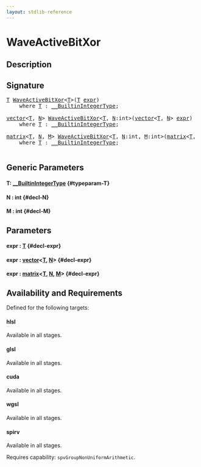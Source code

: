 ```yaml
---
layout: stdlib-reference
---
```


# WaveActiveBitXor

## Description





## Signature 

<pre>
<a href="/stdlib-reference/global-decls/waveactivebitxor-04ad#typeparam-T" class="code_type">T</a> <a href="/stdlib-reference/global-decls/waveactivebitxor-04ad">WaveActiveBitXor</a>&lt;<a href="/stdlib-reference/global-decls/waveactivebitxor-04ad#typeparam-T" class="code_type">T</a>&gt;(<a href="/stdlib-reference/global-decls/waveactivebitxor-04ad#typeparam-T" class="code_type">T</a> <a href="/stdlib-reference/global-decls/waveactivebitxor-04ad#decl-expr" class="code_param">expr</a>)
    <span class='code_keyword'>where</span> <a href="/stdlib-reference/global-decls/waveactivebitxor-04ad#typeparam-T" class="code_type">T</a> : <a href="/stdlib-reference/interfaces/0_builtinintegertype-029g/index" class="code_type">__BuiltinIntegerType</a>;

<a href="/stdlib-reference/types/vector/index" class="code_type">vector</a>&lt;<a href="/stdlib-reference/global-decls/waveactivebitxor-04ad#typeparam-T" class="code_type">T</a>, <a href="/stdlib-reference/global-decls/waveactivebitxor-04ad#decl-N" class="code_var">N</a>&gt; <a href="/stdlib-reference/global-decls/waveactivebitxor-04ad">WaveActiveBitXor</a>&lt;<a href="/stdlib-reference/global-decls/waveactivebitxor-04ad#typeparam-T" class="code_type">T</a>, <a href="/stdlib-reference/global-decls/waveactivebitxor-04ad#decl-N" class="code_var">N</a>:<span class="code_keyword">int</span>&gt;(<a href="/stdlib-reference/types/vector/index" class="code_type">vector</a>&lt;<a href="/stdlib-reference/global-decls/waveactivebitxor-04ad#typeparam-T" class="code_type">T</a>, <a href="/stdlib-reference/global-decls/waveactivebitxor-04ad#decl-N" class="code_var">N</a>&gt; <a href="/stdlib-reference/global-decls/waveactivebitxor-04ad#decl-expr" class="code_param">expr</a>)
    <span class='code_keyword'>where</span> <a href="/stdlib-reference/global-decls/waveactivebitxor-04ad#typeparam-T" class="code_type">T</a> : <a href="/stdlib-reference/interfaces/0_builtinintegertype-029g/index" class="code_type">__BuiltinIntegerType</a>;

<a href="/stdlib-reference/types/matrix/index" class="code_type">matrix</a>&lt;<a href="/stdlib-reference/global-decls/waveactivebitxor-04ad#typeparam-T" class="code_type">T</a>, <a href="/stdlib-reference/global-decls/waveactivebitxor-04ad#decl-N" class="code_var">N</a>, <a href="/stdlib-reference/global-decls/waveactivebitxor-04ad#decl-M" class="code_var">M</a>&gt; <a href="/stdlib-reference/global-decls/waveactivebitxor-04ad">WaveActiveBitXor</a>&lt;<a href="/stdlib-reference/global-decls/waveactivebitxor-04ad#typeparam-T" class="code_type">T</a>, <a href="/stdlib-reference/global-decls/waveactivebitxor-04ad#decl-N" class="code_var">N</a>:<span class="code_keyword">int</span>, <a href="/stdlib-reference/global-decls/waveactivebitxor-04ad#decl-M" class="code_var">M</a>:<span class="code_keyword">int</span>&gt;(<a href="/stdlib-reference/types/matrix/index" class="code_type">matrix</a>&lt;<a href="/stdlib-reference/global-decls/waveactivebitxor-04ad#typeparam-T" class="code_type">T</a>, <a href="/stdlib-reference/global-decls/waveactivebitxor-04ad#decl-N" class="code_var">N</a>, <a href="/stdlib-reference/global-decls/waveactivebitxor-04ad#decl-M" class="code_var">M</a>&gt; <a href="/stdlib-reference/global-decls/waveactivebitxor-04ad#decl-expr" class="code_param">expr</a>)
    <span class='code_keyword'>where</span> <a href="/stdlib-reference/global-decls/waveactivebitxor-04ad#typeparam-T" class="code_type">T</a> : <a href="/stdlib-reference/interfaces/0_builtinintegertype-029g/index" class="code_type">__BuiltinIntegerType</a>;

</pre>

## Generic Parameters

#### T: [\_\_BuiltinIntegerType](/stdlib-reference/interfaces/0_builtinintegertype-029g/index) {#typeparam-T}
#### N  : int {#decl-N}
#### M  : int {#decl-M}

## Parameters

#### expr  : [T](/stdlib-reference/global-decls/waveactivebitxor-04ad#typeparam-T) {#decl-expr}
#### expr  : [vector](/stdlib-reference/types/vector/index)\<[T](/stdlib-reference/types/vector/index#typeparam-T), [N](/stdlib-reference/types/vector/index#decl-N)\> {#decl-expr}
#### expr  : [matrix](/stdlib-reference/types/matrix/index)\<[T](/stdlib-reference/types/matrix/t-0), [N](/stdlib-reference/types/matrix/index#decl-N), [M](/stdlib-reference/types/matrix/index#decl-M)\> {#decl-expr}

## Availability and Requirements

Defined for the following targets:

#### hlsl
Available in all stages.

#### glsl
Available in all stages.

#### cuda
Available in all stages.

#### wgsl
Available in all stages.

#### spirv
Available in all stages.

Requires capability: `spvGroupNonUniformArithmetic`.


